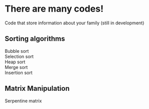 # There are many codes!
Code that store information about your family (still in development)
## Sorting algorithms
Bubble sort  
Selection sort  
Heap sort  
Merge sort  
Insertion sort
## Matrix Manipulation
Serpentine matrix
